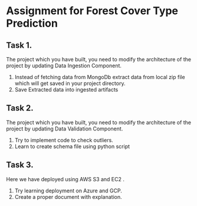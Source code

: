 # Assignment for Forest Cover Type Prediction


## Task 1.
The project which you have built, you need to modify the architecture of the project by updating Data Ingestion Component.

1. Instead of fetching data from MongoDb extract data from local zip file which will get saved in your project directory.
2. Save Extracted data into ingested artifacts

## Task 2.

The project which you have built, you need to modify the architecture of the project by updating Data Validation Component.

1. Try to implement code to check outliers.
2. Learn to create schema file using python script


## Task 3.

Here we have deployed using AWS S3 and EC2 .

1. Try learning deployment on Azure and GCP.
2. Create a proper document with explanation.

